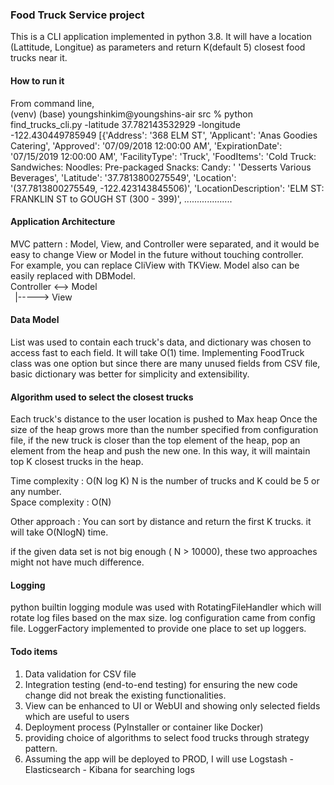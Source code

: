 ### **Food Truck Service project**

This is a CLI application implemented in python 3.8. 
It will have a location (Lattitude, Longitue) as parameters and return K(default 5) closest food trucks near it.

#### **How to run it**

From command line,  
(venv) (base) youngshinkim@youngshins-air src % python find_trucks_cli.py -latitude 37.782143532929 -longitude -122.430449785949
[{'Address': '368 ELM ST',
  'Applicant': 'Anas Goodies Catering',
  'Approved': '07/09/2018 12:00:00 AM',
  'ExpirationDate': '07/15/2019 12:00:00 AM',
  'FacilityType': 'Truck',
  'FoodItems': 'Cold Truck: Sandwiches: Noodles:  Pre-packaged Snacks: Candy: '
               'Desserts Various Beverages',
  'Latitude': '37.7813800275549',
  'Location': '(37.7813800275549, -122.423143845506)',
  'LocationDescription': 'ELM ST: FRANKLIN ST to GOUGH ST (300 - 399)',
...................

#### **Application Architecture**
MVC pattern  :   Model, View, and Controller were separated, and it would be easy to change View or Model in the future without touching controller.  
For example, you can replace CliView with TKView.  Model also can be easily replaced with DBModel.  
Controller <--> Model   
` `|-----> View


#### **Data Model**

List was used to contain each truck's data, and dictionary was chosen to access fast to each field. It will take O(1) time.
Implementing FoodTruck class was one option but since there are many unused fields from CSV file, basic dictionary was better for simplicity and extensibility.

#### **Algorithm used to select the closest trucks**

Each truck's distance to the user location is pushed to Max heap
Once the size of the heap grows more than the number specified from configuration file, 
if the new truck is closer than the top element of the heap, pop an element from the heap 
and push the new one. In this way, it will maintain top K closest trucks in the heap.

Time complexity : O(N log K)  N is the number of trucks and K could be 5 or any number.  
Space complexity : O(N)

Other approach : You can sort by distance and return the first K trucks. it will take O(NlogN) time.  

if the given data set is not big enough ( N > 10000), these two approaches might not have much difference.

#### **Logging**
python builtin logging module was used with RotatingFileHandler which will rotate log files based on the max size.
log configuration came from config file. LoggerFactory implemented to provide one place to set up loggers. 

#### **Todo items**
1. Data validation for CSV file
2. Integration testing (end-to-end testing) for ensuring the new code change did not break the existing functionalities.
3. View can be enhanced to UI or WebUI and showing only selected fields which are useful to users
4. Deployment process (PyInstaller or container like Docker)
5. providing choice of algorithms to select food trucks through strategy pattern. 
6. Assuming the app will be deployed to PROD, I will use Logstash - Elasticsearch - Kibana for searching logs